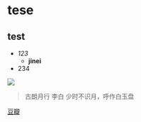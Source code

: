 # tese
## test

* _123_
  * **jinei**
* 234

![](https://work.alibaba-inc.com/photo/81998.80x80.jpg)

> 古朗月行 李白
少时不识月，呼作白玉盘

[豆瓣](http://www.douban.com/)